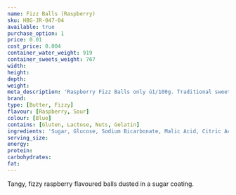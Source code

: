 ```yaml
---
name: Fizz Balls (Raspberry)
sku: HBG-JR-047-04
available: true
purchase_option: 1
price: 0.01
cost_price: 0.004
container_water_weight: 919
container_sweets_weight: 767
width: 
height: 
depth: 
weight: 
meta_description: 'Raspberry Fizz Balls only ú1/100g. Traditional sweets and more at Humbugs Confectionery Store. Specialists in satisfying your sweet tooth!'
brand: 
type: [Butter, Fizzy]
flavour: [Raspberry, Sour]
colour: [Blue]
contains: [Gluten, Lactose, Nuts, Gelatin]
ingredients: 'Sugar, Glucose, Sodium Bicarbonate, Malic Acid, Citric Acid, Flavour, Colour: E133'
serving_size: 
energy: 
protein: 
carbohydrates: 
fat: 
---
```

Tangy, fizzy raspberry flavoured balls dusted in a sugar coating.